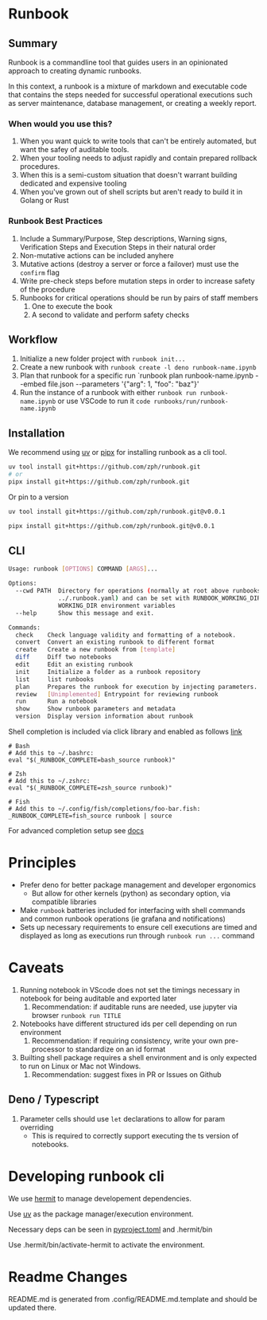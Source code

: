 # Runbook

## Summary

Runbook is a commandline tool that guides users in an opinionated approach to creating dynamic runbooks.

In this context, a runbook is a mixture of markdown and executable code that contains the steps needed for successful operational executions such as server maintenance, database management, or creating a weekly report.

### When would you use this?
1. When you want quick to write tools that can't be entirely automated, but want the safey of auditable tools.
2. When your tooling needs to adjust rapidly and contain prepared rollback procedures.
3. When this is a semi-custom situation that doesn't warrant building dedicated and expensive tooling
4. When you've grown out of shell scripts but aren't ready to build it in Golang or Rust

### Runbook Best Practices
1. Include a Summary/Purpose, Step descriptions, Warning signs, Verification Steps and Execution Steps in their natural order
2. Non-mutative actions can be included anyhere
3. Mutative actions (destroy a server or force a failover) must use the `confirm` flag
4. Write pre-check steps before mutation steps in order to increase safety of the procedure
5. Runbooks for critical operations should be run by pairs of staff members
   1. One to execute the book
   2. A second to validate and perform safety checks

## Workflow

1. Initialize a new folder project with `runbook init...`
1. Create a new runbook with `runbook create -l deno runbook-name.ipynb`
1. Plan that runbook for a specific run `runbook plan runbook-name.ipynb --embed file.json --parameters '{"arg": 1, "foo": "baz"}'
1. Run the instance of a runbook with either `runbook run runbook-name.ipynb` or use VSCode to run it `code runbooks/run/runbook-name.ipynb`

## Installation

We recommend using [uv](https://docs.astral.sh/uv/) or [pipx](https://pypi.org/project/pipx/) for installing runbook as a cli tool.

```sh
uv tool install git+https://github.com/zph/runbook.git
# or
pipx install git+https://github.com/zph/runbook.git
```

Or pin to a version

```sh
uv tool install git+https://github.com/zph/runbook.git@v0.0.1

pipx install git+https://github.com/zph/runbook.git@v0.0.1
```

## CLI

```sh
Usage: runbook [OPTIONS] COMMAND [ARGS]...

Options:
  --cwd PATH  Directory for operations (normally at root above runbooks, ie
              ../.runbook.yaml) and can be set with RUNBOOK_WORKING_DIR or
              WORKING_DIR environment variables
  --help      Show this message and exit.

Commands:
  check    Check language validity and formatting of a notebook.
  convert  Convert an existing runbook to different format
  create   Create a new runbook from [template]
  diff     Diff two notebooks
  edit     Edit an existing runbook
  init     Initialize a folder as a runbook repository
  list     list runbooks
  plan     Prepares the runbook for execution by injecting parameters.
  review   [Unimplemented] Entrypoint for reviewing runbook
  run      Run a notebook
  show     Show runbook parameters and metadata
  version  Display version information about runbook
```

Shell completion is included via click library and enabled as follows [link](https://click.palletsprojects.com/en/8.1.x/shell-completion/#enabling-completion)

```
# Bash
# Add this to ~/.bashrc:
eval "$(_RUNBOOK_COMPLETE=bash_source runbook)"

# Zsh
# Add this to ~/.zshrc:
eval "$(_RUNBOOK_COMPLETE=zsh_source runbook)"

# Fish
# Add this to ~/.config/fish/completions/foo-bar.fish:
_RUNBOOK_COMPLETE=fish_source runbook | source
```

For advanced completion setup see [docs](https://click.palletsprojects.com/en/8.1.x/shell-completion/#enabling-completion)

# Principles

- Prefer deno for better package management and developer ergonomics
    - But allow for other kernels (python) as secondary option, via compatible libraries
- Make `runbook` batteries included for interfacing with shell commands and common runbook
operations (ie grafana and notifications)
- Sets up necessary requirements to ensure cell executions are timed and displayed as
long as executions run through `runbook run ...` command

# Caveats

1. Running notebook in VScode does not set the timings necessary in notebook for being auditable and exported later
   1. Recommendation: if auditable runs are needed, use jupyter via browser `runbook run TITLE`
1. Notebooks have different structured ids per cell depending on run environment
   1. Recommendation: if requiring consistency, write your own pre-processor to standardize on an id format
1. Builting shell package requires a shell environment and is only expected to run on Linux or Mac not Windows.
   1. Recommendation: suggest fixes in PR or Issues on Github

## Deno / Typescript
1. Parameter cells should use `let` declarations to allow for param overriding
    - This is required to correctly support executing the ts version of notebooks.

# Developing runbook cli

We use [hermit](https://hermit.dev/) to manage developement dependencies.

Use [uv](https://docs.astral.sh/uv/) as the package manager/execution environment.

Necessary deps can be seen in [pyproject.toml](pyproject.toml) and .hermit/bin

Use .hermit/bin/activate-hermit to activate the environment.

# Readme Changes

README.md is generated from .config/README.md.template and should be updated there.
